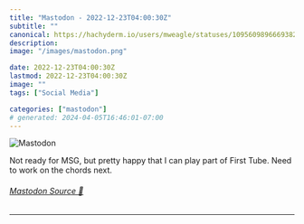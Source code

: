 ```yaml
---
title: "Mastodon - 2022-12-23T04:00:30Z"
subtitle: ""
canonical: https://hachyderm.io/users/mweagle/statuses/109560989666938230
description:
image: "/images/mastodon.png"

date: 2022-12-23T04:00:30Z
lastmod: 2022-12-23T04:00:30Z
image: ""
tags: ["Social Media"]

categories: ["mastodon"]
# generated: 2024-04-05T16:46:01-07:00
---
```

![Mastodon](/images/mastodon.png)

<p>Not ready for MSG, but pretty happy that I can play part of First Tube. Need to work on the chords next.</p>


###### [Mastodon Source 🐘](https://hachyderm.io/@mweagle/109560989666938230)

___

